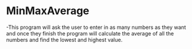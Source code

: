 # MinMaxAverage
-This program will ask the user to enter in as many numbers as they want and once they finish the program will calculate the average of all the numbers and find the lowest and highest value.
